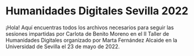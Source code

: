 # Humanidades Digitales Sevilla 2022
 
¡Hola! Aquí encuentras todos los archivos necesarios para seguir las sesiones impartidas por Carlota de Benito Moreno en el II Taller de Humanidades Digitales organizado por Marta Fernández Alcaide en la Universidad de Sevilla el 23 de mayo de 2022.
